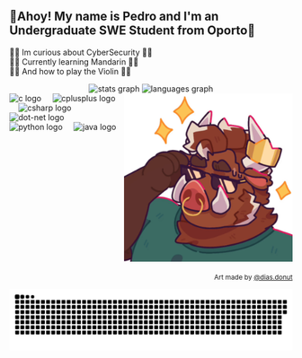 <h2 align="left">🐗Ahoy! My name is Pedro and I'm an Undergraduate SWE Student from Oporto🐗</h2>
<p>
🐱‍💻 Im curious about CyberSecurity 🐱‍💻 <br>
🐼🐲 Currently learning Mandarin 🐼🐲 <br>
🐻🎻 And how to play the Violin 🐻🎻</p>

<div align="center">
  <img src="https://github-readme-stats.vercel.app/api?username=Yanbitos&hide_title=false&hide_rank=false&show_icons=true&include_all_commits=true&count_private=true&disable_animations=false&theme=dracula&locale=en&hide_border=false" height="150" alt="stats graph"  />
  <img src="https://github-readme-stats.vercel.app/api/top-langs?username=Yanbitos&locale=en&hide_title=false&layout=compact&card_width=320&langs_count=5&theme=dracula&hide_border=false" height="150" alt="languages graph"  />
</div>

<img align="right" height="300" src="bestboy!.gif" alt="Animated Gif of a Boar Smiling!" />

<div align="left">
  <img src="https://skillicons.dev/icons?i=c" height="52" alt="c logo"  />
  <img width="12" />
  <img src="https://skillicons.dev/icons?i=cpp" height="52" alt="cplusplus logo"  />
  <img width="12" />
  <img src="https://skillicons.dev/icons?i=cs" height="52" alt="csharp logo"  />
  <img width="12" />
  <img src="https://skillicons.dev/icons?i=dotnet" height="52" alt="dot-net logo"  />
  <img width="12" />
  <img src="https://skillicons.dev/icons?i=py" height="52" alt="python logo"  />
  <img width="12" />
  <img src="https://cdn.jsdelivr.net/gh/devicons/devicon/icons/java/java-original.svg" height="52" alt="java logo"  />
</div>

<br clear="both">
<p align="right"><sub>Art made by <a href="https://www.instagram.com/dias.donut/" target="_blank">@dias.donut</a></sub></p>
<div>

  ![snake gif](https://github.com/Yanbitos/Yanbitos/blob/output/github-snake-dark.svg)
  
</div>



